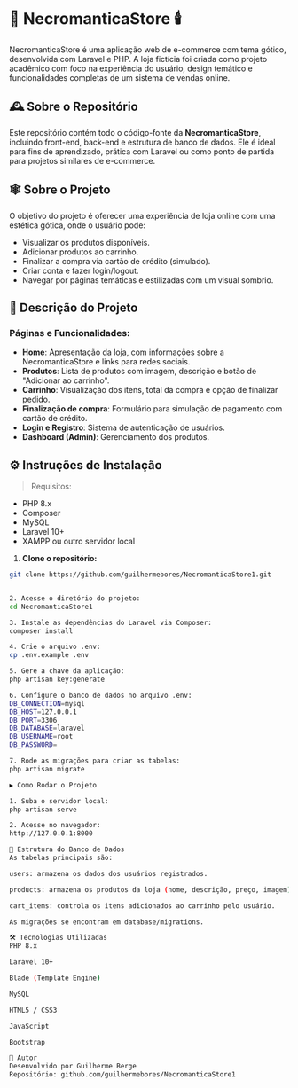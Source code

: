 # 🦇 NecromanticaStore 🕯️

NecromanticaStore é uma aplicação web de e-commerce com tema gótico, desenvolvida com Laravel e PHP. A loja fictícia foi criada como projeto acadêmico com foco na experiência do usuário, design temático e funcionalidades completas de um sistema de vendas online.


## 🕰️ Sobre o Repositório

Este repositório contém todo o código-fonte da **NecromanticaStore**, incluindo front-end, back-end e estrutura de banco de dados. Ele é ideal para fins de aprendizado, prática com Laravel ou como ponto de partida para projetos similares de e-commerce.


## 🕸️ Sobre o Projeto

O objetivo do projeto é oferecer uma experiência de loja online com uma estética gótica, onde o usuário pode:

- Visualizar os produtos disponíveis.
- Adicionar produtos ao carrinho.
- Finalizar a compra via cartão de crédito (simulado).
- Criar conta e fazer login/logout.
- Navegar por páginas temáticas e estilizadas com um visual sombrio.


## 🧛 Descrição do Projeto

### Páginas e Funcionalidades:
- **Home**: Apresentação da loja, com informações sobre a NecromanticaStore e links para redes sociais.
- **Produtos**: Lista de produtos com imagem, descrição e botão de "Adicionar ao carrinho".
- **Carrinho**: Visualização dos itens, total da compra e opção de finalizar pedido.
- **Finalização de compra**: Formulário para simulação de pagamento com cartão de crédito.
- **Login e Registro**: Sistema de autenticação de usuários.
- **Dashboard (Admin)**: Gerenciamento dos produtos.



## ⚙️ Instruções de Instalação

> Requisitos:
- PHP 8.x
- Composer
- MySQL
- Laravel 10+
- XAMPP ou outro servidor local

1. **Clone o repositório:**
```bash
git clone https://github.com/guilhermebores/NecromanticaStore1.git


2. Acesse o diretório do projeto:
cd NecromanticaStore1

3. Instale as dependências do Laravel via Composer:
composer install

4. Crie o arquivo .env:
cp .env.example .env

5. Gere a chave da aplicação:
php artisan key:generate

6. Configure o banco de dados no arquivo .env:
DB_CONNECTION=mysql
DB_HOST=127.0.0.1
DB_PORT=3306
DB_DATABASE=laravel
DB_USERNAME=root
DB_PASSWORD=

7. Rode as migrações para criar as tabelas:
php artisan migrate

▶️ Como Rodar o Projeto

1. Suba o servidor local:
php artisan serve

2. Acesse no navegador:
http://127.0.0.1:8000

🧩 Estrutura do Banco de Dados
As tabelas principais são:

users: armazena os dados dos usuários registrados.

products: armazena os produtos da loja (nome, descrição, preço, imagem).

cart_items: controla os itens adicionados ao carrinho pelo usuário.

As migrações se encontram em database/migrations.

🛠️ Tecnologias Utilizadas
PHP 8.x

Laravel 10+

Blade (Template Engine)

MySQL

HTML5 / CSS3

JavaScript

Bootstrap

🎩 Autor
Desenvolvido por Guilherme Berge
Repositório: github.com/guilhermebores/NecromanticaStore1

